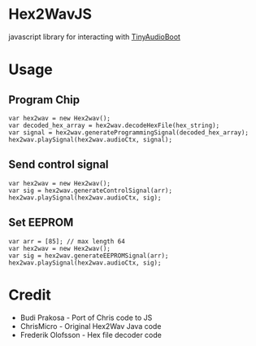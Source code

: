 
# Hex2WavJS

javascript library for interacting with [TinyAudioBoot](https://github.com/ChrisMicro/TinyAudioBoot/) 

# Usage


## Program Chip

```
var hex2wav = new Hex2wav();
var decoded_hex_array = hex2wav.decodeHexFile(hex_string);
var signal = hex2wav.generateProgrammingSignal(decoded_hex_array);
hex2wav.playSignal(hex2wav.audioCtx, signal);
```

## Send control signal

```
var hex2wav = new Hex2wav();
var sig = hex2wav.generateControlSignal(arr);
hex2wav.playSignal(hex2wav.audioCtx, sig);
```

## Set EEPROM

```
var arr = [85]; // max length 64
var hex2wav = new Hex2wav();
var sig = hex2wav.generateEEPROMSignal(arr);
hex2wav.playSignal(hex2wav.audioCtx, sig);
```

# Credit

* Budi Prakosa - Port of Chris code to JS
* ChrisMicro - Original Hex2Wav Java code
* Frederik Olofsson - Hex file decoder code